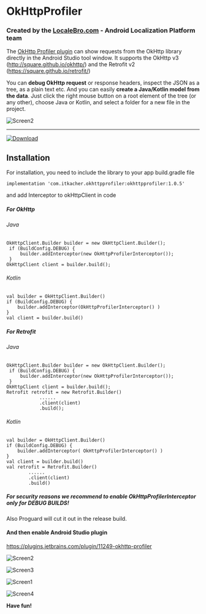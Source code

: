 # OkHttpProfiler


### Created by the [LocaleBro.com](https://localebro.com/?utm_source=github&utm_campaign=okprofiler&utm_media=link "LocaleBro.com") - Android Localization Platform team


The [OkHttp Profiler plugin](https://plugins.jetbrains.com/plugin/11249-okhttp-profiler "OkHttp Profiler") can show requests from the OkHttp library directly in the Android Studio tool window.
It supports the OkHttp v3 (http://square.github.io/okhttp/) and the Retrofit v2 (https://square.github.io/retrofit/)

You can **debug OkHttp request** or response headers, inspect the JSON as a tree, as a plain text etc. And you can easily **create a Java/Kotlin model from the data**. 
Just click the right mouse button on a root element of the tree (or any other), choose Java or Kotlin, and select a folder for a new file in the project.

![Screen2](https://github.com/itkacher/OkHttpProfiler/blob/master/demo.png?raw=true)

---
[ ![Download](https://api.bintray.com/packages/itkacher/okhttpprofiler/com.itkacher.okhttpprofiler/images/download.svg) ](https://bintray.com/itkacher/okhttpprofiler/com.itkacher.okhttpprofiler/_latestVersion)
 
## Installation 

For installation, you need to include the library to your app build.gradle file

    implementation 'com.itkacher.okhttpprofiler:okhttpprofiler:1.0.5' 

and add Interceptor to okHttpClient in code
##### For OkHttp
###### Java
    OkHttpClient.Builder builder = new OkHttpClient.Builder();
     if (BuildConfig.DEBUG) {
         builder.addInterceptor(new OkHttpProfilerInterceptor());
     }   
    OkHttpClient client = builder.build(); 

###### Kotlin
    val builder = OkHttpClient.Builder()
    if (BuildConfig.DEBUG) {
        builder.addInterceptor(OkHttpProfilerInterceptor() )
    }    
    val client = builder.build()
    
##### For Retrofit
###### Java
    OkHttpClient.Builder builder = new OkHttpClient.Builder();
     if (BuildConfig.DEBUG) {
         builder.addInterceptor(new OkHttpProfilerInterceptor());
     }   
    OkHttpClient client = builder.build(); 
    Retrofit retrofit = new Retrofit.Builder()
                ......
                .client(client)
                .build();
                
                
###### Kotlin
    val builder = OkHttpClient.Builder()
    if (BuildConfig.DEBUG) {
        builder.addInterceptor( OkHttpProfilerInterceptor() )
    }    
    val client = builder.build()
    val retrofit = Retrofit.Builder()
            ......
            .client(client)
            .build()

##### For security reasons we recommend to enable OkHttpProfilerInterceptor only for DEBUG BUILDS! 
Also Proguard will cut it out in the release build.

#### And then enable Android Studio plugin

https://plugins.jetbrains.com/plugin/11249-okhttp-profiler

![Screen2](https://github.com/itkacher/OkHttpProfiler/blob/master/plugin_install1.png?raw=true)

![Screen3](https://github.com/itkacher/OkHttpProfiler/blob/master/plugin_install2.png?raw=true)

![Screen1](https://github.com/itkacher/OkHttpProfiler/blob/master/screen1.png?raw=true)

![Screen4](https://github.com/itkacher/OkHttpProfiler/blob/master/screen2.png?raw=true)

**Have fun!**
